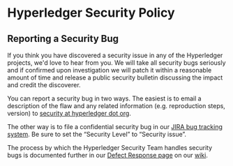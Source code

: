 # Hyperledger Security Policy

## Reporting a Security Bug

If you think you have discovered a security issue in any of the Hyperledger projects, we'd love to
hear from you. We will take all security bugs seriously and if confirmed upon investigation we will
patch it within a reasonable amount of time and release a public security bulletin discussing the
impact and credit the discoverer.

You can report a security bug in two ways. The easiest is to email a description of the flaw and
any related information (e.g. reproduction steps, version) to
[security at hyperledger dot org](mailto:security@hyperledger.org).

The other way is to file a confidential security bug in our
[JIRA bug tracking system](https://jira.hyperledger.org). Be sure to set the “Security Level” to
“Security issue”.

The process by which the Hyperledger Security Team handles security bugs is documented further in
our [Defect Response page](https://wiki.hyperledger.org/display/SEC/Defect+Response) on our
[wiki](https://wiki.hyperledger.org).